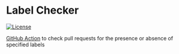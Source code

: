 # Label Checker

[![License](https://img.shields.io/badge/license-MIT-blue.svg?maxAge=43200)](LICENSE)

[GitHub Action](https://github.com/features/actions) to check pull requests for the presence or absence of specified labels
